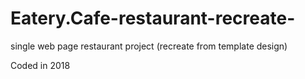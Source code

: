 # Eatery.Cafe-restaurant-recreate-
single web page restaurant project (recreate from template design)

Coded in 2018 
